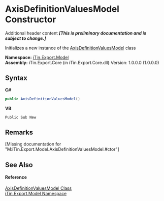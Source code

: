 # AxisDefinitionValuesModel Constructor 
Additional header content _**\[This is preliminary documentation and is subject to change.\]**_

Initializes a new instance of the <a href="f8b33ddd-13dd-da9b-b196-daae8daad451">AxisDefinitionValuesModel</a> class

**Namespace:**&nbsp;<a href="ef57ffcc-e95e-b212-5a46-9aa6f5a3511f">iTin.Export.Model</a><br />**Assembly:**&nbsp;iTin.Export.Core (in iTin.Export.Core.dll) Version: 1.0.0.0 (1.0.0.0)

## Syntax

**C#**<br />
``` C#
public AxisDefinitionValuesModel()
```

**VB**<br />
``` VB
Public Sub New
```


## Remarks
\[Missing <remarks> documentation for "M:iTin.Export.Model.AxisDefinitionValuesModel.#ctor"\]

## See Also


#### Reference
<a href="f8b33ddd-13dd-da9b-b196-daae8daad451">AxisDefinitionValuesModel Class</a><br /><a href="ef57ffcc-e95e-b212-5a46-9aa6f5a3511f">iTin.Export.Model Namespace</a><br />